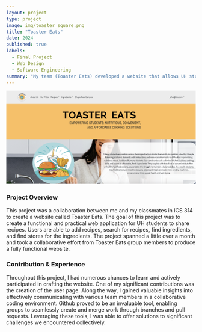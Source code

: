 ```yaml
---
layout: project
type: project
image: img/toaster_square.png
title: "Toaster Eats"
date: 2024
published: true
labels:
  - Final Project
  - Web Design
  - Software Engineering
summary: "My team (Toaster Eats) developed a website that allows UH students to create and share recipes while supporting local businesses."
---
```


<div class="text-center p-4">
  <img width="700px" src="../img/toaster_eats.png" class="img-thumbnail" >
</div>

### Project Overview
This project was a collaboration between me and my classmates in ICS 314 to create a website called Toaster Eats. The goal of this project was to create a functional and practical web application for UH students to share recipes. Users are able to add recipes, search for recipes, find ingredients, and find stores for the ingredients. The project spanned a little over a month and took a collaborative effort from Toaster Eats group members to produce a fully functional website.

### Contribution & Experience
Throughout this project, I had numerous chances to learn and actively participated in crafting the website. One of my significant contributions was the creation of the user page. Along the way, I gained valuable insights into effectively communicating with various team members in a collaborative coding environment. Github proved to be an invaluable tool, enabling groups to seamlessly create and merge work through branches and pull requests. Leveraging these tools, I was able to offer solutions to significant challenges we encountered collectively.

